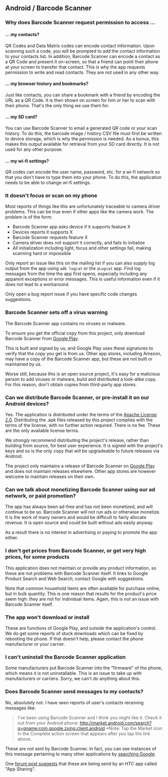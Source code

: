 ## Android / Barcode Scanner

### Why does Barcode Scanner request permission to access ...

#### ... my contacts?

QR Codes and Data Matrix codes can encode contact information. Upon scanning such a code, you will be prompted to add the contact information to your contacts list. In addition, Barcode Scanner can encode a contact as a QR Code and present it on-screen, so that a friend can point their phone at your screen to transfer that contact. This is why the app requests permission to write and read contacts. They are not used in any other way.

#### ... my browser history and bookmarks?

Just like contacts, you can share a bookmark with a friend by encoding the URL as a QR Code. It is then shown on screen for him or her to scan with their phone. That's the only thing we use them for.

#### ... my SD card?

You can use Barcode Scanner to email a generated QR code or your scan history. To do this, the barcode image / history CSV file must first be written to device storage, which is why the permission is needed. As a bonus, this makes this output available for retrieval from your SD card directly. It is not used for any other purpose.

#### ... my wi-fi settings?

QR codes can encode the user name, password, etc. for a wi-fi network so that you don't have to type them into your phone. To do this, the application needs to be able to change wi-fi settings.

### It doesn't focus or scan on my phone

Most reports of things like this are unfortunately traceable to camera driver problems. This can be true even if other apps like the camera work. The problem is of the form:

* Barcode Scanner app asks device if it supports feature X
* Devices reports it supports X
* Barcode Scanner requests feature X
* Camera driver does not support it correctly, and fails to initialize
* *All* initialization including light, focus and other settings fail, making scanning hard or impossible

Only report an issue like this on the mailing list if you can also supply log output from the app using `adb logcat` or the `aLogcat` app. Find log messages from the time the app first opens, especially including any apparent exceptions or error messages. This is useful information even if it does not lead to a workaround.

Only open a bug report issue if you have specific code changes suggestions.

### Barcode Scanner sets off a virus warning

The Barcode Scanner app contains no viruses or malware. 

To ensure you get the official copy from this project, only download Barcode Scanner from [Google Play](https://play.google.com/store/apps/details?id=com.google.zxing.client.android).

This is built and signed by us, and Google Play uses these signatures to verify that the copy you get is from us. Other app stores, including Amazon, may have a copy of the Barcode Scanner app, but these are not built or maintained by us.

Worse still, because this is an open source project, it's easy for a malicious person to add viruses or malware, build and distributed a look-alike copy. For this reason, don't obtain copies from third-party app stores.

### Can we distribute Barcode Scanner, or pre-install it on our Android devices?

Yes. The application is distributed under the terms of the [Apache License 2.0](http://www.apache.org/licenses/LICENSE-2.0.html). Distributing the .apk files released by this project complies with the terms of the license, with no further action required. There is no fee. These are the only available license terms.

We *strongly* recommend distributing the project's release, rather than building from source, for best user experience. It is signed with the project's keys and so is the only copy that will be upgradeable to future releases via Android.

The project only maintains a release of Barcode Scanner on [Google Play](https://play.google.com/store/apps/details?id=com.google.zxing.client.android) and does not maintain releases elsewhere. Other app stores are however welcome to maintain releases on their own.

### Can we talk about monetizing Barcode Scanner using our ad network, or paid promotion?

The app has always been ad-free and has not been monetized, and will continue to be so. Barcode Scanner will not run ads or otherwise monetize. It is the work of many owners and would be difficult to fairly allocate revenue. It is open source and could be built without ads easily anyway.

As a result there is no interest in advertising or paying to promote the app either.

### I don't get prices from Barcode Scanner, or get very high prices, for some products

This application does not maintain or provide any product information, so these are not problems with Barcode Scanner itself. It links to Google Product Search and Web Search; contact Google with suggestions.

Note that common household items are often available for purchase online, but in bulk quantity. This is one reason that results for the product's price seem high: they are not for individual items. Again, this is not an issue with Barcode Scanner itself.

### The app won't download or install 

These are functions of Google Play, and outside the application's control. We do get some reports of stuck downloads which can be fixed by rebooting the phone. If that doesn't help, please contact the phone manufacturer or your carrier.

### I can't uninstall the Barcode Scanner application 

Some manufacturers put Barcode Scanner into the "firmware" of the phone, which means it is not uninstallable. This is an issue to take up with manufacturers or carriers. Sorry, we can't do anything about this.

### Does Barcode Scanner send messages to my contacts?

No, absolutely not. I have seen reports of user's contacts receiving messages like:

> I've been using Barcode Scanner and I think you might like it. Check it out from your Android phone:
> http://market.android.com/search?q=pname:com.google.zxing.client.android
> *Note: Tap the Market icon in the Complete action screen that appears after you tap the link above.

These are not sent by Barcode Scanner. In fact, you can see instances of this message pertaining to many other applications by [searching Google](https://www.google.com/search?q='and+I+think+you+might+like+it.+Check+it+out+from+your+Android+phone').

One [forum post suggests](http://www.incredibleforum.com/forum/new-member-introductions-site-assistance/5365-help-mass-emails-being-sent-my-incredible.html) that these are being send by an HTC app called "App Sharing".
